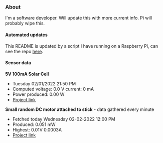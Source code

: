 ### About
I'm a software developer. Will update this with more current info. Pi will probably wipe this.

#### Automated updates
This README is updated by a script I have running on a Raspberry Pi, can see the repo [here](https://github.com/jdc-cunningham/raspi-git-repo-updater).

#### Sensor data
**5V 100mA Solar Cell**
- Tuesday 02/01/2022 21:50 PM
- Computed voltage: 0.0 V current: 0 mA
- Power produced: 0.00 W
- [Project link](https://github.com/jdc-cunningham/raspisolarplotter)

**Small random DC motor attached to stick** - data gathered every minute
- Fetched today Wednesday 02-02-2022 12:00 PM
- Produced: 0.051 mW
- Highest: 0.01V 0.0003A
- [Project link](https://github.com/jdc-cunningham/turbine-raspi)